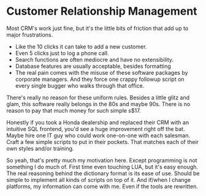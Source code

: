 # Customer Relationship Management

Most CRM's work just fine, but it's the little bits of friction that add up to major frustrations. 

  * Like the 10 clicks it can take to add a new customer. 
  * Even 5 clicks just to log a phone call. 
  * Search functions are often mediocre and have no extensibility. 
  * Database features are usually acceptable, besides formatting
  * The real pain comes with the misuse of these software packages by
    corporate managers. And they force one crappy followup script on
    every single bugger who walks through that office. 

There's really no reason for these uniform rules. Besides a little glitz and glam, this software really belongs in the 80s and maybe 90s. There is no reason to pay that much money for such simple s$17. 

Honestly if you took a Honda dealership and replaced their CRM with an intuitive SQL frontend, you'd see a huge improvement right off the bat. Maybe hire one IT guy who could work one-on-one with each salesman. Craft a few simple scripts to put in their pockets. That matches each of their own styles and/or training.

So yeah, that's pretty much my motivation here. Except programming is not something I do much of. First time even touching LUA, but it's easy enough. The real reasoning behind the dictionary format is its ease of use. Should be simple to implement all kinds of scripts on top of it. And if/when I change platforms, my information can come with me. Even if the tools are rewritten. 
